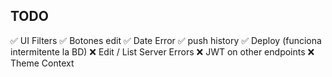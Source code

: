 ## TODO

✅ UI Filters
✅ Botones edit
✅ Date Error
✅ push history
✅ Deploy (funciona intermitente la BD)
❌ Edit / List Server Errors
❌ JWT on other endpoints
❌ Theme Context